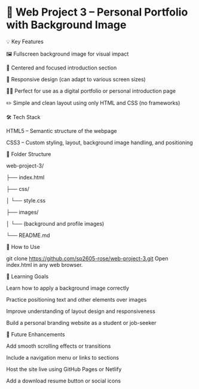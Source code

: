 # 🎨 Web Project 3 – Personal Portfolio with Background Image

💡 Key Features

🖼 Fullscreen background image for visual impact

🎯 Centered and focused introduction section

📱 Responsive design (can adapt to various screen sizes)

🧑‍💻 Perfect for use as a digital portfolio or personal introduction page

✏️ Simple and clean layout using only HTML and CSS (no frameworks)

🛠 Tech Stack

HTML5 – Semantic structure of the webpage

CSS3 – Custom styling, layout, background image handling, and positioning

📁 Folder Structure

web-project-3/

├── index.html

├── css/

│   └── style.css

├── images/

│   └── (background and profile images)

└── README.md

🚀 How to Use

git clone https://github.com/sp2605-rose/web-project-3.git
Open index.html in any web browser.

🎯 Learning Goals

Learn how to apply a background image correctly

Practice positioning text and other elements over images

Improve understanding of layout design and responsiveness

Build a personal branding website as a student or job-seeker

🔮 Future Enhancements

Add smooth scrolling effects or transitions

Include a navigation menu or links to sections

Host the site live using GitHub Pages or Netlify

Add a download resume button or social icons

